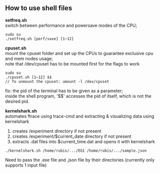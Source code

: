 ## How to use shell files

**setfreq.sh**  
switch between performance and powersave modes of the CPU;  

```
sudo su
./setfreq.sh [perf/save] [1~12]
```

**cpuset.sh**  
mount the cpuset folder and set up the CPUs to guarantee exclusive cpu and mem nodes usage;  
note that /dev/cpuset has to be mounted first for the flags to work  
```
sudo su
./cpuset.sh [1~12] $$
// To unmount the cpuset: umount -l /dev/cpuset
```
fix: the pid of the terminal has to be given as a parameter;  
inside the shell program, '$$' accesses the pid of itself, which is not the desired pid.

**kernelshark.sh**  
automates ftrace using trace-cmd and extracting & visualizing data using kernelshark  
1. creates /experiment directory if not present  
2. creates /experiment/$current_date directory if not present  
3. extracts .dat files into $current_time.dat and opens it with kernelshark  
```
./kernelshark.sh /home/rubis/.../EG1 /home/rubis/.../sample.json
```
Need to pass the .exe file and .json file by their directories (currently only supports 1 input file)

